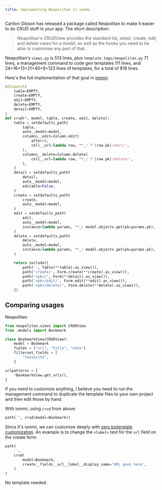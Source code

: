 ```yaml
---
title: Implementing Neapolitan in iommi
---
```


Carlton Gibson has released a package called Neapolitan to make it easier to do CRUD stuff in your app. The short description: 

> Neapolitan's CRUDView provides the standard list, detail, create, edit, and delete views for a model, as well as the hooks you need to be able to customise any part of that.

Neapolitan's `views.py` is 513 lines, plus `template_tags/neapolitan.py` 71 lines, a management command to code gen templates 111 lines, and 24+16+13+21+40+9=123 lines of templates, for a total of 818 lines.

Here's the full implementation of that goal in [iommi](https://docs.iommi.rocks):

```py
@dispatch(
    table=EMPTY,
    create=EMPTY,
    edit=EMPTY,
    delete=EMPTY,
    detail=EMPTY,
)
def crud(*, model, table, create, edit, delete):
    table = setdefaults_path(
        table,
        auto__model=model,
        columns__edit=Column.edit(
            after=0,
            cell__url=lambda row, **_: f'{row.pk}/edit/',
        ),
        columns__delete=Column.delete(
            cell__url=lambda row, **_: f'{row.pk}/delete/',
        ),
    )
    detail = setdefaults_path(
        detail,
        auto__model=model,
        editable=False,
    )
    create = setdefaults_path(
        create,
        auto__model=model,
    )
    edit = setdefaults_path(
        edit,
        auto__model=model,
        instance=lambda params, **_: model.objects.get(pk=params.pk),
    )
    delete = setdefaults_path(
        delete,
        auto__model=model,
        instance=lambda params, **_: model.objects.get(pk=params.pk),
    )

    return include([
        path('', Table(**table).as_view()),
        path('create/', Form.create(**create).as_view()),
        path('<pk>/', Form(**detail).as_view()),
        path('<pk>/edit/', Form.edit(**edit).as_view()),
        path('<pk>/delete/', Form.delete(**delete).as_view()),
    ])
```


## Comparing usages

Neapolitan:

```py
from neapolitan.views import CRUDView
from .models import Bookmark

class BookmarkView(CRUDView):
    model = Bookmark
    fields = ["url", "title", "note"]
    filterset_fields = [
        "favourite",
    ]

urlpatterns = [
    *BookmarkView.get_urls(),
]
```

If you need to customize anything, I believe you need to run the management command to duplicate the template files to your own project and then edit those by hand.

With iommi, using `crud` from above:

```py
path('', crud(model=Bookmark))
```

Since it's iommi, we can customize deeply with [zero boilerplate customization](https://docs.iommi.rocks/en/latest/philosophy.html#single-point-customization-with-no-boilerplate). An example is to change the `<label>` text for the `url` field on the create form:   

```py
path(
    '', 
    crud(
        model=Bookmark,
        create__fields__url__label__display_name='URL goes here',
    )
)
```

No template needed.
